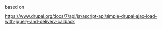 based on

https://www.drupal.org/docs/7/api/javascript-api/simple-drupal-ajax-load-with-jquery-and-delivery-callback